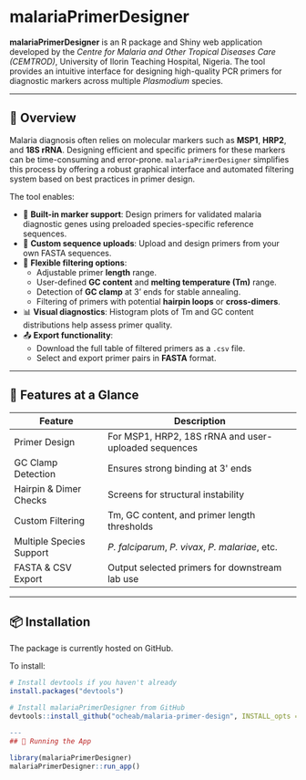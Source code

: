 # malariaPrimerDesigner

**malariaPrimerDesigner** is an R package and Shiny web application developed by the *Centre for Malaria and Other Tropical Diseases Care (CEMTROD)*, University of Ilorin Teaching Hospital, Nigeria. The tool provides an intuitive interface for designing high-quality PCR primers for diagnostic markers across multiple *Plasmodium* species.

---

## 🔬 Overview

Malaria diagnosis often relies on molecular markers such as **MSP1**, **HRP2**, and **18S rRNA**. Designing efficient and specific primers for these markers can be time-consuming and error-prone. `malariaPrimerDesigner` simplifies this process by offering a robust graphical interface and automated filtering system based on best practices in primer design.

The tool enables:

- 📂 **Built-in marker support**: Design primers for validated malaria diagnostic genes using preloaded species-specific reference sequences.
- 📁 **Custom sequence uploads**: Upload and design primers from your own FASTA sequences.
- 🧬 **Flexible filtering options**:
  - Adjustable primer **length** range.
  - User-defined **GC content** and **melting temperature (Tm)** range.
  - Detection of **GC clamp** at 3’ ends for stable annealing.
  - Filtering of primers with potential **hairpin loops** or **cross-dimers**.
- 📊 **Visual diagnostics**: Histogram plots of Tm and GC content distributions help assess primer quality.
- 📤 **Export functionality**:
  - Download the full table of filtered primers as a `.csv` file.
  - Select and export primer pairs in **FASTA** format.

---

## 🧪 Features at a Glance

| Feature                  | Description                                                 |
|--------------------------|-------------------------------------------------------------|
| Primer Design            | For MSP1, HRP2, 18S rRNA and user-uploaded sequences        |
| GC Clamp Detection       | Ensures strong binding at 3' ends                           |
| Hairpin & Dimer Checks   | Screens for structural instability                          |
| Custom Filtering         | Tm, GC content, and primer length thresholds                |
| Multiple Species Support | *P. falciparum*, *P. vivax*, *P. malariae*, etc.            |
| FASTA & CSV Export       | Output selected primers for downstream lab use              |

---

## 📦 Installation

The package is currently hosted on GitHub.

To install:

```r
# Install devtools if you haven't already
install.packages("devtools")

# Install malariaPrimerDesigner from GitHub
devtools::install_github("ocheab/malaria-primer-design", INSTALL_opts = "--no-staged-install")

---
## 🧪 Running the App

library(malariaPrimerDesigner)
malariaPrimerDesigner::run_app()

